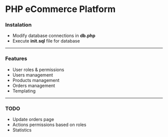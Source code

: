 <h1>PHP eCommerce Platform</h1>

<h3>Instalation</h3>
<ul>
    <li>Modify database connections in <b>db.php</b></li>
    <li>Execute <b>init.sql</b> file for database</li>
</ul>

<hr/>

<h3>Features</h3>
<ul>
    <li>User roles & permissions</li>
    <li>Users management</li>
    <li>Products management</li>
    <li>Orders management</li>
    <li>Templating</li>
</ul>

<hr/>

<h3>TODO</h3>
<ul>
    <li>Update orders page</li>
    <li>Actions permissions based on roles</li>
    <li>Statistics</li>
</ul>
